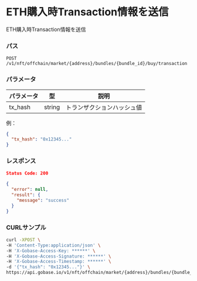 # ETH購入時Transaction情報を送信

ETH購入時Transaction情報を送信

### パス
```
POST /v1/nft/offchain/market/{address}/bundles/{bundle_id}/buy/transaction
```

### パラメータ

|  パラメータ    |  型              | 説明                     |
| ------------ | ---------------- | ----------------------- |
|  tx_hash     |  string          | トランザクションハッシュ値   |

例：
```json
{
  "tx_hash": "0x12345..."
}
```

### レスポンス
```json
Status Code: 200

{
  "error": null,
  "result": {
    "message": "success"
  }
}
```

### CURLサンプル
```bash
curl -XPOST \
-H 'Content-Type:application/json' \
-H 'X-Gobase-Access-Key: ******' \
-H 'X-Gobase-Access-Signature: ******' \
-H 'X-Gobase-Access-Timestamp: ******' \
-d '{"tx_hash": "0x12345..."}' \
https://api.gobase.io/v1/nft/offchain/market/{address}/bundles/{bundle_id}/buy/transaction
```
